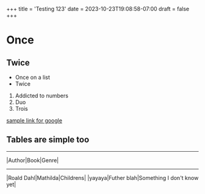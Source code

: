 +++
title = 'Testing 123'
date = 2023-10-23T19:08:58-07:00
draft = false
+++

# Once
## Twice
* Once on a list
* Twice

1. Addicted to numbers
2. Duo
3. Trois

[sample link for google](www.google.com)

## Tables are simple too
________________________________________
|Author|Book|Genre|
________________________________________
|Roald Dahl|Mathilda|Childrens|
|yayaya|Futher blah|Something I don't know yet|

